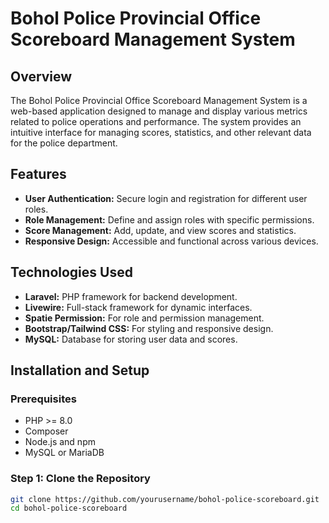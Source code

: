 # Bohol Police Provincial Office Scoreboard Management System

## Overview

The Bohol Police Provincial Office Scoreboard Management System is a web-based application designed to manage and display various metrics related to police operations and performance. The system provides an intuitive interface for managing scores, statistics, and other relevant data for the police department.

## Features

- **User Authentication:** Secure login and registration for different user roles.
- **Role Management:** Define and assign roles with specific permissions.
- **Score Management:** Add, update, and view scores and statistics.
- **Responsive Design:** Accessible and functional across various devices.

## Technologies Used

- **Laravel:** PHP framework for backend development.
- **Livewire:** Full-stack framework for dynamic interfaces.
- **Spatie Permission:** For role and permission management.
- **Bootstrap/Tailwind CSS:** For styling and responsive design.
- **MySQL:** Database for storing user data and scores.

## Installation and Setup

### Prerequisites

- PHP >= 8.0
- Composer
- Node.js and npm
- MySQL or MariaDB

### Step 1: Clone the Repository

```bash
git clone https://github.com/yourusername/bohol-police-scoreboard.git
cd bohol-police-scoreboard
